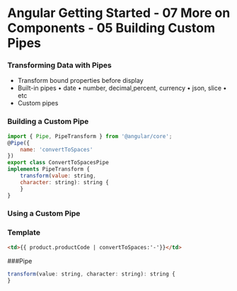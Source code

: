 # Angular Getting Started - 07 More on Components - 05 Building Custom Pipes

### Transforming Data with Pipes
- Transform bound properties before display
-	Built-in pipes
	• date
	• number, decimal,percent, currency
	• json, slice
	• etc
- Custom pipes

### Building a Custom Pipe

```javascript
import { Pipe, PipeTransform } from '@angular/core';
@Pipe({
	name: 'convertToSpaces'
})
export class ConvertToSpacesPipe
implements PipeTransform {
	transform(value: string,
	character: string): string {
	}
}
```

### Using a Custom Pipe
### Template

```html
<td>{{ product.productCode | convertToSpaces:'-'}}</td>
```

###Pipe
```javascript
transform(value: string, character: string): string {
}
```